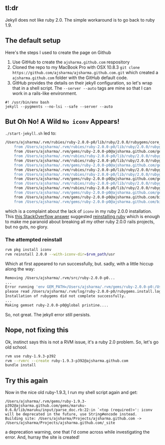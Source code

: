## tl:dr

Jekyll does not like ruby 2.0.  The simple workaround is to go back to ruby 1.9.

## The default setup

Here's the steps I used to create the page on Github

 1. Use GitHub to create the `ajsharma.github.com` respository
 2. Cloned the repo to my MacBook Pro with OSX 10.8.3 `git clone https://github.com/ajsharma/ajsharma.github.com.git` which created a `ajsharma.github.com` folder with the GitHub default code.
 3. GitHub provides the details on their jekyll configuration, so let's wrap that in a shell script.  The `--server --auto` tags are mine so that I can work in a rails-like environment.

```
#! /usr/bin/env bash
jekyll --pygments --no-lsi --safe --server --auto
```

## But Oh No!  A Wild `No iconv` Appears!

`./start-jekyll.sh` led to:

```bash
/Users/ajsharma/.rvm/rubies/ruby-2.0.0-p0/lib/ruby/2.0.0/rubygems/core_ext/kernel_require.rb:45:in `require': cannot load such file -- iconv (LoadError)
    from /Users/ajsharma/.rvm/rubies/ruby-2.0.0-p0/lib/ruby/2.0.0/rubygems/core_ext/kernel_require.rb:45:in `require'
    from /Users/ajsharma/.rvm/gems/ruby-2.0.0-p0@ajsharma.github.com/gems/maruku-0.6.0/lib/maruku/input/parse_doc.rb:22:in `<top (required)>'
    from /Users/ajsharma/.rvm/rubies/ruby-2.0.0-p0/lib/ruby/2.0.0/rubygems/core_ext/kernel_require.rb:45:in `require'
    from /Users/ajsharma/.rvm/rubies/ruby-2.0.0-p0/lib/ruby/2.0.0/rubygems/core_ext/kernel_require.rb:45:in `require'
    from /Users/ajsharma/.rvm/gems/ruby-2.0.0-p0@ajsharma.github.com/gems/maruku-0.6.0/lib/maruku.rb:85:in `<top (required)>'
    from /Users/ajsharma/.rvm/rubies/ruby-2.0.0-p0/lib/ruby/2.0.0/rubygems/core_ext/kernel_require.rb:45:in `require'
    from /Users/ajsharma/.rvm/rubies/ruby-2.0.0-p0/lib/ruby/2.0.0/rubygems/core_ext/kernel_require.rb:45:in `require'
    from /Users/ajsharma/.rvm/gems/ruby-2.0.0-p0@ajsharma.github.com/gems/jekyll-0.12.0/lib/jekyll.rb:26:in `<top (required)>'
    from /Users/ajsharma/.rvm/rubies/ruby-2.0.0-p0/lib/ruby/2.0.0/rubygems/core_ext/kernel_require.rb:45:in `require'
    from /Users/ajsharma/.rvm/rubies/ruby-2.0.0-p0/lib/ruby/2.0.0/rubygems/core_ext/kernel_require.rb:45:in `require'
    from /Users/ajsharma/.rvm/gems/ruby-2.0.0-p0@ajsharma.github.com/gems/jekyll-0.12.0/bin/jekyll:20:in `<top (required)>'
    from /Users/ajsharma/.rvm/gems/ruby-2.0.0-p0@ajsharma.github.com/bin/jekyll:23:in `load'
    from /Users/ajsharma/.rvm/gems/ruby-2.0.0-p0@ajsharma.github.com/bin/jekyll:23:in `<main>'
```

which is a complaint about the lack of `iconv` in my ruby 2.0.0 installation.  This [this StackOverflow answer](http://stackoverflow.com/questions/7829886/in-require-no-such-file-to-load-iconv-loaderror) suggested [reinstalling ruby](https://rvm.io/packages/iconv/) which is enough to make me paranoid about breaking all my other ruby 2.0.0 rails projects, but no guts, no glory.

### The attempted reinstall

```bash
rvm pkg install iconv
rvm reinstall 2.0.0 --with-iconv-dir=$rvm_path/usr
```

Which at first appeared to run successfully, but. sadly, with a little hiccup along the way:

```bash
Removing /Users/ajsharma/.rvm/src/ruby-2.0.0-p0...
...
Error running 'env GEM_PATH=/Users/ajsharma/.rvm/gems/ruby-2.0.0-p0:/Users/ajsharma/.rvm/gems/ruby-2.0.0-p0@global:/Users/ajsharma/.rvm/gems/ruby-2.0.0-p0:/Users/ajsharma/.rvm/gems/ruby-2.0.0-p0@global GEM_HOME=/Users/ajsharma/.rvm/gems/ruby-2.0.0-p0 /Users/ajsharma/.rvm/rubies/ruby-2.0.0-p0/bin/ruby -d /Users/ajsharma/.rvm/src/rubygems-2.0.3/setup.rb --verbose',
please read /Users/ajsharma/.rvm/log/ruby-2.0.0-p0/rubygems.install.log
Installation of rubygems did not complete successfully.
...
Making gemset ruby-2.0.0-p0@global pristine....

```

So, not great.  The jekyll error still persists.

## Nope, not fixing this

Ok, instinct says this is not a RVM issue, it's a ruby 2.0 problem.  So, let's go old school.

```bash
rvm use ruby-1.9.3-p392
rvm --rvmrc --create ruby-1.9.3-p392@ajsharma.github.com
bundle install
```

## Try this again

Now in the nice old ruby-1.9.3, I run my shell script again and get:

```
/Users/ajsharma/.rvm/gems/ruby-1.9.3-p392@ajsharma.github.com/gems/maruku-0.6.0/lib/maruku/input/parse_doc.rb:22:in `<top (required)>': iconv will be deprecated in the future, use String#encode instead.
Building site: /Users/ajsharma/Projects/ajsharma.github.com -> /Users/ajsharma/Projects/ajsharma.github.com/_site
```

a deprecation warning, one that I'd come across while investigating the error.  And, hurray the site is created!